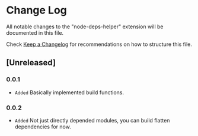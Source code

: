 # Change Log

All notable changes to the "node-deps-helper" extension will be documented in this file.

Check [Keep a Changelog](http://keepachangelog.com/) for recommendations on how to structure this file.

## [Unreleased]

### 0.0.1
- `Added` Basically implemented build functions.

### 0.0.2
- `Added` Not just directly depended modules, you can build flatten dependencies for now.